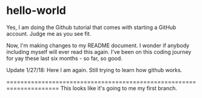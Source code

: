 # hello-world
Yes, I am doing the Github tutorial that comes with starting a GitHub account. Judge me as you see fit. 

Now, I'm making changes to my README document. I wonder if anybody including myself will ever read this again. I've been on this coding journey for yay these last six months - so far, so good. 

Update 1/27/18: 
Here I am again. 
Still trying to learn how github works.

=====================================================================
This looks like it's going to me my first branch. 
